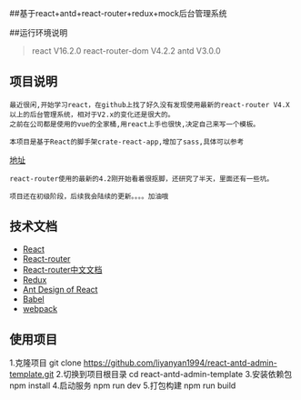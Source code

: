##基于react+antd+react-router+redux+mock后台管理系统

##运行环境说明
> react V16.2.0
> react-router-dom V4.2.2
> antd V3.0.0

## 项目说明
    最近很闲,开始学习react，在github上找了好久没有发现使用最新的react-router V4.X以上的后台管理系统，相对于V2.x的变化还是很大的。
    之前在公司都是使用的vue的全家桶,用react上手也很快,决定自己来写一个模板。

    本项目是基于React的脚手架crate-react-app,增加了sass,具体可以参考
[地址](https://github.com/facebookincubator/create-react-app/blob/master/packages/react-scripts/template/README.md#adding-a-css-preprocessor-sass-less-etc)

    react-router使用的最新的4.2刚开始看着很抠脚，还研究了半天，里面还有一些坑。

    项目还在初级阶段，后续我会陆续的更新。。。。加油哦


## 技术文档

- [React](https://facebook.github.io/react/)
- [React-router](https://reacttraining.com/react-router/web/example/basic)
- [React-router中文文档](http://reacttraining.cn/web/example/basic)
- [Redux](https://github.com/reactjs/redux)
- [Ant Design of React](http://design.alipay.com/develop/web/docs/introduce)
- [Babel](https://babeljs.io/)
- [webpack](https://webpack.github.io/)

## 使用项目

1.克隆项目   git clone https://github.com/liyanyan1994/react-antd-admin-template.git
2.切换到项目根目录 cd  react-antd-admin-template
3.安装依赖包 npm install
4.启动服务 npm run dev
5.打包构建 npm run build 




